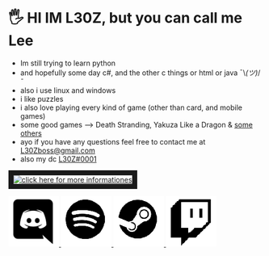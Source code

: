 # 🖐 HI IM L30Z, but you can call me Lee
- Im still trying to learn python 
- and hopefully some day c#, and the other c things or html or java ¯\\_(ツ)_/¯ 
- also i use linux and windows
- i like puzzles
- i also love playing every kind of game (other than card, and mobile games)
- some good games --> Death Stranding, Yakuza Like a Dragon & [some others](OTHERGOODGAMES.md)
- ayo if you have any questions feel free to contact me at L30Zboss@gmail.com
- also my dc [L30Z#0001](https://www.discord.gg/Y2VQWzr)

<a href="https://github.com/L30ZMine/L30ZMine/blob/main/MOREINFO.md
" target="_blank"><img src="https://i.imgur.com/DlcFrbK.png" 
alt="click here for more informationes" width="870" height="100" border="10" /></a>

<p float="left">
  <a href="http://www.discord.gg/invite/Y2VQWzr"/>
  <img src="/discord.png" width="100"/>
  <a href="https://open.spotify.com/user/ekenhw5sdz2ya7di7gtkubi4r?si=uYsprdFYQCeXyiMxTqp-1w"/>
  <img src="/spotify.png" width="100" /> 
  <a href="https://www.steamcommunity.com/id/L30Zmine"/>
  <img src="/steam.png" width="100" />
  <a href="https://www.twitch.tv/l30zboss"/>
  <img src="/twitch.png" width="100" />
</p>

